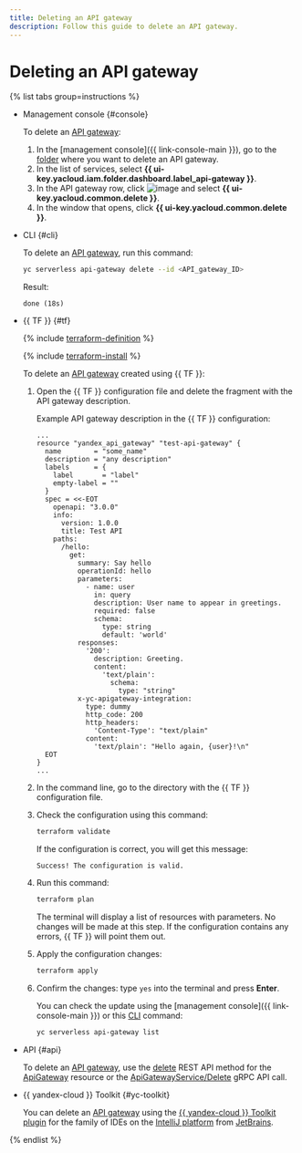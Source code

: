 ```yaml
---
title: Deleting an API gateway
description: Follow this guide to delete an API gateway.
---
```


# Deleting an API gateway

{% list tabs group=instructions %}

- Management console {#console}

   To delete an [API gateway](../concepts/index.md):
   1. In the [management console]({{ link-console-main }}), go to the [folder](../../resource-manager/concepts/resources-hierarchy.md#folder) where you want to delete an API gateway.
   1. In the list of services, select **{{ ui-key.yacloud.iam.folder.dashboard.label_api-gateway }}**.
   1. In the API gateway row, click ![image](../../_assets/console-icons/ellipsis.svg) and select **{{ ui-key.yacloud.common.delete }}**.
   1. In the window that opens, click **{{ ui-key.yacloud.common.delete }}**.

- CLI {#cli}

   To delete an [API gateway](../concepts/index.md), run this command:

   ```bash
   yc serverless api-gateway delete --id <API_gateway_ID>
   ```

   Result:

   ```text
   done (18s)
   ```

- {{ TF }} {#tf}

   {% include [terraform-definition](../../_tutorials/_tutorials_includes/terraform-definition.md) %}

   {% include [terraform-install](../../_includes/terraform-install.md) %}

   To delete an [API gateway](../concepts/index.md) created using {{ TF }}:
   1. Open the {{ TF }} configuration file and delete the fragment with the API gateway description.

      Example API gateway description in the {{ TF }} configuration:

      ```hcl
      ...
      resource "yandex_api_gateway" "test-api-gateway" {
        name        = "some_name"
        description = "any description"
        labels      = {
          label       = "label"
          empty-label = ""
        }
        spec = <<-EOT
          openapi: "3.0.0"
          info:
            version: 1.0.0
            title: Test API
          paths:
            /hello:
              get:
                summary: Say hello
                operationId: hello
                parameters:
                  - name: user
                    in: query
                    description: User name to appear in greetings.
                    required: false
                    schema:
                      type: string
                      default: 'world'
                responses:
                  '200':
                    description: Greeting.
                    content:
                      'text/plain':
                        schema:
                          type: "string"
                x-yc-apigateway-integration:
                  type: dummy
                  http_code: 200
                  http_headers:
                    'Content-Type': "text/plain"
                  content:
                    'text/plain': "Hello again, {user}!\n"
        EOT
      }
      ...
      ```

   1. In the command line, go to the directory with the {{ TF }} configuration file.
   1. Check the configuration using this command:

      ```bash
      terraform validate
      ```

      If the configuration is correct, you will get this message:

      ```text
      Success! The configuration is valid.
      ```

   1. Run this command:

      ```bash
      terraform plan
      ```

      The terminal will display a list of resources with parameters. No changes will be made at this step. If the configuration contains any errors, {{ TF }} will point them out.
   1. Apply the configuration changes:

      ```bash
      terraform apply
      ```

   1. Confirm the changes: type `yes` into the terminal and press **Enter**.

      You can check the update using the [management console]({{ link-console-main }}) or this [CLI](../../cli/) command:

      ```bash
      yc serverless api-gateway list
      ```

- API {#api}

   To delete an [API gateway](../concepts/index.md), use the [delete](../apigateway/api-ref/ApiGateway/delete.md) REST API method for the [ApiGateway](../apigateway/api-ref/ApiGateway/index.md) resource or the [ApiGatewayService/Delete](../apigateway/api-ref/grpc/ApiGateway/delete.md) gRPC API call.

- {{ yandex-cloud }} Toolkit {#yc-toolkit}

   You can delete an [API gateway](../concepts/index.md) using the [{{ yandex-cloud }} Toolkit plugin](https://github.com/yandex-cloud/ide-plugin-jetbrains/blob/master/README.en.md) for the family of IDEs on the [IntelliJ platform](https://www.jetbrains.com/opensource/idea/) from [JetBrains](https://www.jetbrains.com/).

{% endlist %}